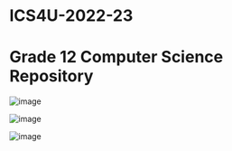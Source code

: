 # ICS4U-2022-23
# Grade 12 Computer Science Repository

![image](https://user-images.githubusercontent.com/90357392/222921562-c21dff43-9b8c-4aaa-ac1b-09dadd075e7d.png)

![image](https://user-images.githubusercontent.com/90357392/222921607-20168959-e9f3-4820-baa3-0be47420eb75.png)

![image](https://user-images.githubusercontent.com/90357392/222921639-507ca992-8c60-4865-a3b7-2700339f6f83.png)

